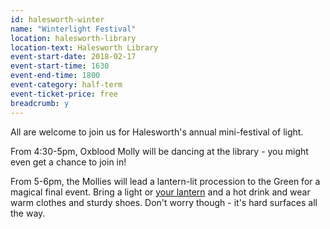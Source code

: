 ```yaml
---
id: halesworth-winter
name: "Winterlight Festival"
location: halesworth-library
location-text: Halesworth Library
event-start-date: 2018-02-17
event-start-time: 1630
event-end-time: 1800
event-category: half-term
event-ticket-price: free
breadcrumb: y
---
```


All are welcome to join us for Halesworth's annual mini-festival of light.

From 4:30-5pm, Oxblood Molly will be dancing at the library - you might even get a chance to join in!

From 5-6pm, the Mollies will lead a lantern-lit procession to the Green for a magical final event. Bring a light or [your lantern](/events/halesworth-2018-02-14-lantern-making/) and a hot drink and wear warm clothes and sturdy shoes. Don't worry though - it's hard surfaces all the way.
